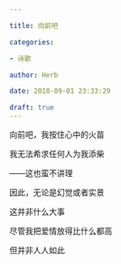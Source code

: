 ```yaml
---

title: 向前吧

categories:

- 诗歌

author: Herb

date: 2018-09-01 23:33:29

draft: true
---
```


向前吧，我按住心中的火苗

我无法希求任何人为我添柴

——这也蛮不讲理

因此，无论是幻觉或者实景

这并非什么大事

尽管我把爱情放得比什么都高

但并非人人如此

